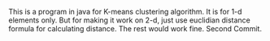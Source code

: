 This is a program in java for K-means clustering algorithm. It is for 1-d elements only. But for making it work on 2-d, just use euclidian distance formula for calculating distance. The rest would work fine. Second Commit.
